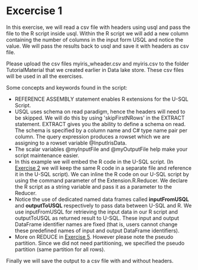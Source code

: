 # Excercise 1

In this exercise, we will read a csv file with headers using usql and pass the file to the R script inside usql. Within the R script we will add a new column containing the number of columns in the input form USQL and notice the value. We will pass the results back to usql and save it with headers as csv file.

Please upload the csv files myiris_wheader.csv and myiris.csv to the folder TutorialMaterial that we created earlier in Data lake store. These csv files will be used in all the exercises.

Some concepts and keywords found in the script:  

- REFERENCE ASSEMBLY statement enables R extensions for the U-SQL Script.  
-   USQL uses schema on read paradigm, hence the headers will need to be skipped. We will do this by using 'skipFirstNRows' in the EXTRACT statement. EXTRACT gives you the ability to define a schema on read. The schema is specified by a column name and C# type name pair per column. The query expression produces a rowset which we are assigning to a rowset variable @InputIrisData.    
-   The scalar variables @myInputFile and @myOutputFile help make your script maintenance easier.  
-   In this example we will embed the R code in the U-SQL script. (In [Exercise 2](../Exercise2/) we will keep the same R code in a separate file and reference it in the U-SQL script). We can inline the R code on our U-SQL script by using the command parameter of the Extension.R.Reducer. We declare the R script as a string variable and pass it as a parameter to the Reducer.  
-  Notice the use of dedicated named data frames called **inputFromUSQL** and **outputToUSQL** respectively to pass data between U-SQL and R. We use inputFromUSQL for retrieving the input data in our R script and outputToUSQL as returned result to U-SQL. These input and output DataFrame identifier names are fixed (that is, users cannot change these predefined names of input and output DataFrame identifiers).   
-  More on REDUCE in [Exercise 5](../Exercise5/). However please note the pseudo partition. Since we did not need partitioning, we specified the pseudo partition (same partition for all rows).

Finally we will save the output to a csv file with and without headers.
